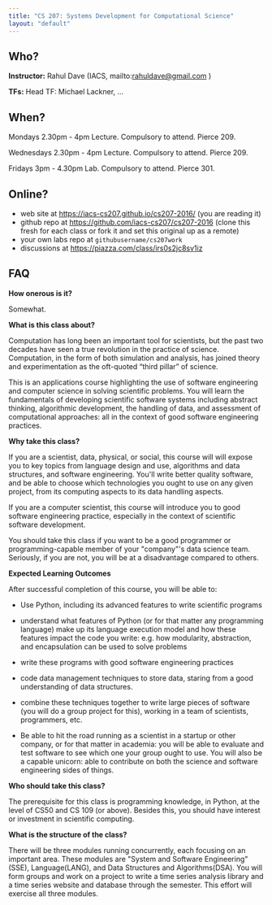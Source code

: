 ```yaml
---
title: "CS 207: Systems Development for Computational Science"
layout: "default"
---
```


## Who?

**Instructor:** Rahul Dave (IACS, mailto:rahuldave@gmail.com )

**TFs:** Head TF: Michael Lackner, ...


## When?

Mondays 2.30pm - 4pm Lecture. Compulsory to attend. Pierce 209.

Wednesdays 2.30pm - 4pm Lecture. Compulsory to attend. Pierce 209.

Fridays 3pm - 4.30pm Lab. Compulsory to attend. Pierce 301.

## Online?

- web site at https://iacs-cs207.github.io/cs207-2016/ (you are reading it)
- github repo at https://github.com/iacs-cs207/cs207-2016 (clone this fresh for each class or fork it and set this original up as a remote)
- your own labs repo at `githubusername/cs207work`
- discussions at https://piazza.com/class/irs0s2jc8sv1iz

## FAQ

**How onerous is it?**

Somewhat.

**What is this class about?**

Computation has long been an important tool for scientists, but the past two decades have seen a true revolution in the practice of science. Computation, in the form of both simulation and analysis, has joined theory and experimentation as the oft-quoted “third pillar” of science.

This is an applications course highlighting the use of software engineering and computer science in solving scientific problems. You will learn the
fundamentals of developing scientific software systems including abstract thinking, algorithmic development, the handling of data, and assessment of computational approaches: all in the context of good software engineering practices.


**Why take this class?**

If you are a scientist, data, physical, or social, this course will will expose you to key topics from language design and use, algorithms and data structures, and software engineering. You'll write better quality software, and be able to choose which technologies you ought to use on any given project, from its computing aspects to its data handling aspects.

If you are a computer scientist, this course will introduce you to good software engineering practice, especially in the context of scientific software development.

You should take this class if you want to be a good programmer or programming-capable member of your "company"'s data science team. Seriously, if you are not, you will be at a disadvantage compared to others.

**Expected Learning Outcomes**

After successful completion of this course, you will be able to:

* Use Python, including its advanced features to write scientific programs

* understand what features of Python (or for that matter any programming language) make up its language execution model and how these features impact the code you write: e.g. how modularity, abstraction, and encapsulation can be used to solve problems

* write these programs with good software engineering practices

* code data management techniques to store data, staring from a good understanding of data structures.

* combine these techniques together to write large pieces of software (you will do a group project for this), working in a team of scientists, programmers, etc.

* Be able to hit the road running as a scientist in a startup or other company, or for that matter in academia: you will be able to evaluate and test software to see which one your group ought to use. You will also be a capable unicorn: able to contribute on both the science and software engineering sides of things.


**Who should take this class?**

The prerequisite for this class is programming knowledge, in Python, at the level of CS50 and CS 109 (or above). Besides this, you should have interest or investment in scientific computing.

**What is the structure of the class?**

There will be three modules running concurrently, each focusing on an important area. These modules are "System and Software Engineering" (SSE), Language(LANG), and Data Structures and Algorithms(DSA). You will form groups and work on a project to write a time series analysis library and a time series website and database through the semester. This effort will exercise all three modules.
